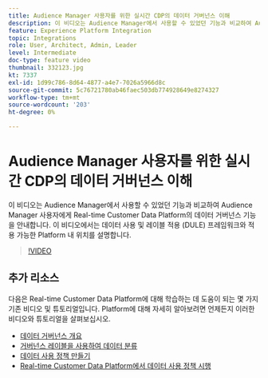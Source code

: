 ```yaml
---
title: Audience Manager 사용자를 위한 실시간 CDP의 데이터 거버넌스 이해
description: 이 비디오는 Audience Manager에서 사용할 수 있었던 기능과 비교하여 Audience Manager 사용자에게 Real-time Customer Data Platform의 데이터 거버넌스 기능을 안내합니다. 이 비디오에서는 데이터 사용 및 레이블 적용 (DULE) 프레임워크와 적용 가능한 Platform 내 위치를 설명합니다.
feature: Experience Platform Integration
topic: Integrations
role: User, Architect, Admin, Leader
level: Intermediate
doc-type: feature video
thumbnail: 332123.jpg
kt: 7337
exl-id: 1d99c786-8d64-4877-a4e7-7026a5966d8c
source-git-commit: 5c76721780ab46faec503db774928649e8274327
workflow-type: tm+mt
source-wordcount: '203'
ht-degree: 0%

---
```


# Audience Manager 사용자를 위한 실시간 CDP의 데이터 거버넌스 이해

이 비디오는 Audience Manager에서 사용할 수 있었던 기능과 비교하여 Audience Manager 사용자에게 Real-time Customer Data Platform의 데이터 거버넌스 기능을 안내합니다. 이 비디오에서는 데이터 사용 및 레이블 적용 (DULE) 프레임워크와 적용 가능한 Platform 내 위치를 설명합니다.

>[!VIDEO](https://video.tv.adobe.com/v/332123/?quality=12&learn=on)

## 추가 리소스

다음은 Real-time Customer Data Platform에 대해 학습하는 데 도움이 되는 몇 가지 기존 비디오 및 튜토리얼입니다. Platform에 대해 자세히 알아보려면 언제든지 이러한 비디오와 튜토리얼을 살펴보십시오.

* [데이터 거버넌스 개요](https://experienceleague.adobe.com/docs/platform-learn/tutorials/data-governance/understanding-data-governance.html?lang=en#data-governance)
* [거버넌스 레이블을 사용하여 데이터 분류](https://experienceleague.adobe.com/docs/platform-learn/tutorials/data-governance/classify-data-using-governance-labels.html?lang=en#data-governance)
* [데이터 사용 정책 만들기](https://experienceleague.adobe.com/docs/platform-learn/tutorials/data-governance/create-data-usage-policies.html?lang=en#data-governance)
* [Real-time Customer Data Platform에서 데이터 사용 정책 시행](https://experienceleague.adobe.com/docs/platform-learn/tutorials/data-governance/enforce-data-usage-policies-in-real-time-cdp.html?lang=en#data-governance)
